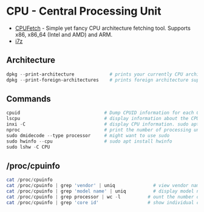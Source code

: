 # CPU - Central Processing Unit

- [CPUFetch](https://github.com/Dr-Noob/cpufetch) - Simple yet fancy CPU architecture fetching tool. Supports x86, x86_64 (Intel and AMD) and ARM.
- [i7z]()

## Architecture
````powershell
dpkg --print-architecture             # prints your currently CPU architecture
dpkg --print-foreign-architectures    # prints foreign architecture support
````

## Commands
````powershell
cpuid                               # Dump CPUID information for each CPU. sudo apt install inxi
lscpu                               # display information about the CPU architecture
inxi -C                             # display CPU information. sudo apt install inxi
nproc                               # print the number of processing units available
sudo dmidecode --type processor     # might want to use sudo
sudo hwinfo --cpu                   # sudo apt install hwinfo
sudo lshw -C CPU
````

## /proc/cpuinfo
````powershell
cat /proc/cpuinfo
cat /proc/cpuinfo | grep 'vendor' | uniq		      # view vendor name
cat /proc/cpuinfo | grep 'model name' | uniq		  # display model name
cat /proc/cpuinfo | grep processor | wc -l		    # ount the number of processing units
cat /proc/cpuinfo | grep 'core id'		          	# show individual cores	
````
